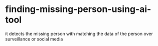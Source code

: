 # finding-missing-person-using-ai-tool
it detects the missing person with matching the data of the person over surveillance  or social media
